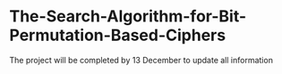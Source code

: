 # The-Search-Algorithm-for-Bit-Permutation-Based-Ciphers

The project will be completed by 13 December to update all information
